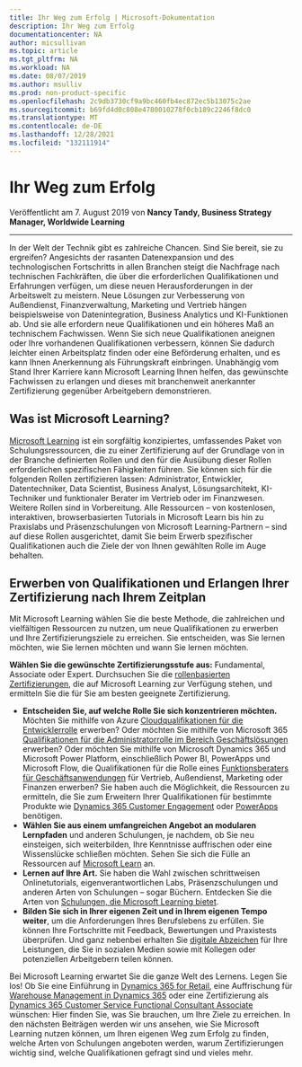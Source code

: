 ```yaml
---
title: Ihr Weg zum Erfolg | Microsoft-Dokumentation
description: Ihr Weg zum Erfolg
documentationcenter: NA
author: micsullivan
ms.topic: article
ms.tgt_pltfrm: NA
ms.workload: NA
ms.date: 08/07/2019
ms.author: msulliv
ms.prod: non-product-specific
ms.openlocfilehash: 2c9db3730cf9a9bc460fb4ec872ec5b13075c2ae
ms.sourcegitcommit: b69fd4d0c808e4780010278f0cb189c2246f8dc0
ms.translationtype: MT
ms.contentlocale: de-DE
ms.lasthandoff: 12/28/2021
ms.locfileid: "132111914"
---
```

# <a name="your-path-to-success"></a>Ihr Weg zum Erfolg

Veröffentlicht am 7. August 2019 von **Nancy Tandy, Business Strategy Manager, Worldwide Learning**

___

In der Welt der Technik gibt es zahlreiche Chancen. Sind Sie bereit, sie zu ergreifen? Angesichts der rasanten Datenexpansion und des technologischen Fortschritts in allen Branchen steigt die Nachfrage nach technischen Fachkräften, die über die erforderlichen Qualifikationen und Erfahrungen verfügen, um diese neuen Herausforderungen in der Arbeitswelt zu meistern. Neue Lösungen zur Verbesserung von Außendienst, Finanzverwaltung, Marketing und Vertrieb hängen beispielsweise von Datenintegration, Business Analytics und KI-Funktionen ab. Und sie alle erfordern neue Qualifikationen und ein höheres Maß an technischem Fachwissen. Wenn Sie sich neue Qualifikationen aneignen oder Ihre vorhandenen Qualifikationen verbessern, können Sie dadurch leichter einen Arbeitsplatz finden oder eine Beförderung erhalten, und es kann Ihnen Anerkennung als Führungskraft einbringen. Unabhängig vom Stand Ihrer Karriere kann Microsoft Learning Ihnen helfen, das gewünschte Fachwissen zu erlangen und dieses mit branchenweit anerkannter Zertifizierung gegenüber Arbeitgebern demonstrieren.

## <a name="what-is-microsoft-learning"></a>Was ist Microsoft Learning?

[Microsoft Learning](https://www.microsoft.com/learning/default.aspx) ist ein sorgfältig konzipiertes, umfassendes Paket von Schulungsressourcen, die zu einer Zertifizierung auf der Grundlage von in der Branche definierten Rollen und den für die Ausübung dieser Rollen erforderlichen spezifischen Fähigkeiten führen. Sie können sich für die folgenden Rollen zertifizieren lassen: Administrator, Entwickler, Datentechniker, Data Scientist, Business Analyst, Lösungsarchitekt, KI-Techniker und funktionaler Berater im Vertrieb oder im Finanzwesen. Weitere Rollen sind in Vorbereitung. Alle Ressourcen – von kostenlosen, interaktiven, browserbasierten Tutorials in Microsoft Learn bis hin zu Praxislabs und Präsenzschulungen von Microsoft Learning-Partnern – sind auf diese Rollen ausgerichtet, damit Sie beim Erwerb spezifischer Qualifikationen auch die Ziele der von Ihnen gewählten Rolle im Auge behalten.

## <a name="acquire-skills-and-achieve-certification-your-way-on-your-schedule"></a>Erwerben von Qualifikationen und Erlangen Ihrer Zertifizierung nach Ihrem Zeitplan

Mit Microsoft Learning wählen Sie die beste Methode, die zahlreichen und vielfältigen Ressourcen zu nutzen, um neue Qualifikationen zu erwerben und Ihre Zertifizierungsziele zu erreichen. Sie entscheiden, was Sie lernen möchten, wie Sie lernen möchten und wann Sie lernen möchten.

**Wählen Sie die gewünschte Zertifizierungsstufe aus:** Fundamental, Associate oder Expert. Durchsuchen Sie die [rollenbasierten Zertifizierungen](https://www.microsoft.com/learning/certification-overview.aspx), die auf Microsoft Learning zur Verfügung stehen, und ermitteln Sie die für Sie am besten geeignete Zertifizierung.

- **Entscheiden Sie, auf welche Rolle Sie sich konzentrieren möchten.** Möchten Sie mithilfe von Azure [Cloudqualifikationen für die Entwicklerrolle](https://docs.microsoft.com/learn/browse/?roles=developer&products=azure) erwerben? Oder möchten Sie mithilfe von Microsoft 365 [Qualifikationen für die Administratorrolle im Bereich Geschäftslösungen](https://docs.microsoft.com/learn/browse/?levels=beginner&products=m365&roles=administrator) erwerben? Oder möchten Sie mithilfe von Microsoft Dynamics 365 und Microsoft Power Platform, einschließlich Power BI, PowerApps und Microsoft Flow, die Qualifikationen für die Rolle eines [Funktionsberaters für Geschäftsanwendungen](https://docs.microsoft.com/learn/browse/?roles=functional-consultant&products=dynamics%2Cpower-platform) für Vertrieb, Außendienst, Marketing oder Finanzen erwerben? Sie haben auch die Möglichkeit, die Ressourcen zu ermitteln, die Sie zum Erweitern Ihrer Qualifikationen für bestimmte Produkte wie [Dynamics 365 Customer Engagement](https://docs.microsoft.com/learn/browse/?products=dynamics-customer-engagement&WT.mc_id=mslearning_dynamicscustomerengagement_browse-blog-wwl) oder [PowerApps](https://docs.microsoft.com/learn/browse/?products=powerapps&roles=functional-consultant%2Cbusiness-analyst%2Cbusiness-user&WT.mc_id=mslearning_powerapps_browse-blog-wwl) benötigen.
- **Wählen Sie aus einem umfangreichen Angebot an modularen Lernpfaden** und anderen Schulungen, je nachdem, ob Sie neu einsteigen, sich weiterbilden, Ihre Kenntnisse auffrischen oder eine Wissenslücke schließen möchten. Sehen Sie sich die Fülle an Ressourcen auf [Microsoft Learn](https://docs.microsoft.com/learn/browse/?WT.mc_id=mslearning_learn_browse-blog-wwl) an.
- **Lernen auf Ihre Art.** Sie haben die Wahl zwischen schrittweisen Onlinetutorials, eigenverantwortlichen Labs, Präsenzschulungen und anderen Arten von Schulungen – sogar Büchern. Entdecken Sie die Arten von [Schulungen, die Microsoft Learning bietet](https://www.microsoft.com/learning/training.aspx).
- **Bilden Sie sich in Ihrer eigenen Zeit und in Ihrem eigenen Tempo weiter**, um die Anforderungen Ihres Berufslebens zu erfüllen. Sie können Ihre Fortschritte mit Feedback, Bewertungen und Praxistests überprüfen. Und ganz nebenbei erhalten Sie [digitale Abzeichen](https://www.microsoft.com/learning/badges.aspx) für Ihre Leistungen, die Sie in sozialen Medien sowie mit Kollegen oder potenziellen Arbeitgebern teilen können.

Bei Microsoft Learning erwartet Sie die ganze Welt des Lernens. Legen Sie los! Ob Sie eine Einführung in [Dynamics 365 for Retail](https://docs.microsoft.com/learn/browse/?levels=beginner&products=dynamics-retail&WT.mc_id=mslearning_dynamicsretail_browse-blog-wwl), eine Auffrischung für [Warehouse Management in Dynamics 365](https://docs.microsoft.com/learn/browse/?term=warehouse&WT.mc_id=mslearning_warehouse_browse-blog-wwl) oder eine Zertifizierung als [Dynamics 365 Customer Service Functional Consultant Associate](https://www.microsoft.com/learning/d365-functional-consultant-customer-service.aspx) wünschen: Hier finden Sie, was Sie brauchen, um Ihre Ziele zu erreichen. In den nächsten Beiträgen werden wir uns ansehen, wie Sie Microsoft Learning nutzen können, um Ihren eigenen Weg zum Erfolg zu finden, welche Arten von Schulungen angeboten werden, warum Zertifizierungen wichtig sind, welche Qualifikationen gefragt sind und vieles mehr.